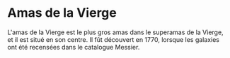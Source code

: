 # Amas de la Vierge

L'amas de la Vierge est le plus gros amas dans le superamas de la Vierge, et il
est situé en son centre. Il fût découvert en 1770, lorsque les galaxies ont été
recensées dans le catalogue Messier.
